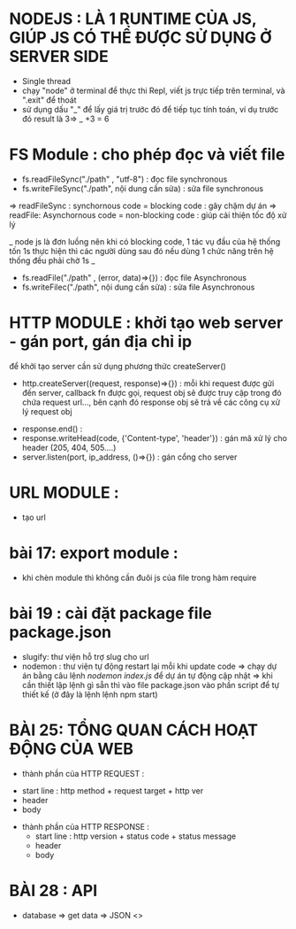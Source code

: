 # NODEJS : LÀ 1 RUNTIME CỦA JS, GIÚP JS CÓ THỂ ĐƯỢC SỬ DỤNG Ở SERVER SIDE

- Single thread
- chạy "node" ở terminal để thực thi Repl, viết js trực tiếp trên terminal, và ".exit" để thoát
- sử dụng dấu "_" để lấy giá trị trước đó để tiếp tục tính toán, ví dụ trước đó result là 3=> _ +3 = 6

# FS Module : cho phép đọc và viết file

- fs.readFileSync("./path" , "utf-8") : đọc file synchronous
- fs.writeFileSync("./path", nội dung cần sửa) : sửa file synchronous

=> readFileSync : synchornous code = blocking code : gây chậm dự án
=> readFile: Asynchornous code = non-blocking code : giúp cải thiện tốc độ xử lý

_ node js là đơn luồng nên khi có blocking code, 1 tác vụ đầu của hệ thống tốn 1s thực hiện thì các người dùng sau đó nếu dùng 1 chức năng trên hệ thống đều phải chờ 1s _

- fs.readFile("./path" , (error, data)=>{}) : đọc file Asynchronous
- fs.writeFilec("./path", nội dung cần sửa) : sửa file Asynchronous

# HTTP MODULE : khởi tạo web server - gán port, gán địa chỉ ip

để khởi tạo server cần sử dụng phương thức createServer()

- http.createServer((request, response)=>{}) : mỗi khi request được gửi đến server, callback fn được gọi, request obj sẽ được truy cập trong đó chứa request url..., bên cạnh đó response obj sẽ trả về các công cụ xử lý request obj

* response.end() :
* response.writeHead(code, {'Content-type', 'header'}) : gán mã xử lý cho header (205, 404, 505....)
* server.listen(port, ip_address, ()=>{}) : gán cổng cho server

# URL MODULE :

- tạo url

# bài 17: export module :

- khi chèn module thì không cần đuôi js của file trong hàm require

# bài 19 : cài đặt package file package.json

- slugify: thư viện hỗ trợ slug cho url
- nodemon : thư viện tự động restart lại mỗi khi update code
  => chạy dự án bằng câu lệnh _nodemon index.js_ để dự án tự động cập nhật
  => khi cần thiết lập lệnh gì sẵn thì vào file package.json vào phần script để tự thiết kế (ở đây là lệnh lệnh npm start)


# BÀI 25: TỔNG QUAN CÁCH HOẠT ĐỘNG CỦA WEB

-  thành phần của HTTP REQUEST : 
  + start line : http method + request target + http ver
  + header
  + body

- thành phần của HTTP RESPONSE :
  + start line : http version + status code + status message
  + header 
  + body

# BÀI 28 : API
- database => get data => JSON <>